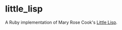 # little_lisp

A Ruby implementation of Mary Rose Cook's [Little Lisp](https://maryrosecook.com/blog/post/little-lisp-interpreter).
